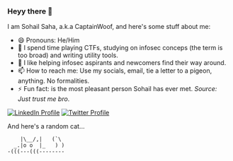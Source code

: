 ### Heyy there 👋
I am Sohail Saha, a.k.a CaptainWoof, and here's some stuff about me:

- 😄 Pronouns: He/Him
- 🌱 I spend time playing CTFs, studying on infosec conceps (the term is too broad) and writing utility tools.
- 🏃 I like helping infosec aspirants and newcomers find their way around.
- 📫 How to reach me: Use my socials, email, tie a letter to a pigeon, anything. No formalities.
- ⚡ Fun fact: <INSERT YOUR NAME HERE> is the most pleasant person Sohail has ever met. *Source: Just trust me bro*.    

[![LinkedIn Profile](https://drive.google.com/uc?export=download&id=1-urO6Jiqs5e-KW8QsBIZ6UrdaXFylknP)](https://www.linkedin.com/in/sohail-saha) [![Twitter Profile](https://drive.google.com/uc?export=download&id=1gvMVLMbeJ6PJxMRMW_LM7n7th3-zBnhG)](https://twitter.com/realCaptainWoof)
    
And here's a random cat...
```
    |\__/,|   (`\
  _.|o o  |_   ) )
-(((---(((--------
```
